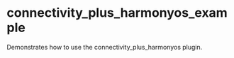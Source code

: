 # connectivity_plus_harmonyos_example

Demonstrates how to use the connectivity_plus_harmonyos plugin.
